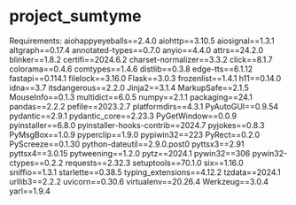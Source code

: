 # project_sumtyme


Requirements:
aiohappyeyeballs==2.4.0
aiohttp==3.10.5
aiosignal==1.3.1
altgraph==0.17.4
annotated-types==0.7.0
anyio==4.4.0
attrs==24.2.0
blinker==1.8.2
certifi==2024.6.2
charset-normalizer==3.3.2
click==8.1.7
colorama==0.4.6
comtypes==1.4.6
distlib==0.3.8
edge-tts==6.1.12
fastapi==0.114.1
filelock==3.16.0
Flask==3.0.3
frozenlist==1.4.1
h11==0.14.0
idna==3.7
itsdangerous==2.2.0
Jinja2==3.1.4
MarkupSafe==2.1.5
MouseInfo==0.1.3
multidict==6.0.5
numpy==2.1.1
packaging==24.1
pandas==2.2.2
pefile==2023.2.7
platformdirs==4.3.1
PyAutoGUI==0.9.54
pydantic==2.9.1
pydantic_core==2.23.3
PyGetWindow==0.0.9
pyinstaller==6.8.0
pyinstaller-hooks-contrib==2024.7
pyjokes==0.8.3
PyMsgBox==1.0.9
pyperclip==1.9.0
pypiwin32==223
PyRect==0.2.0
PyScreeze==0.1.30
python-dateutil==2.9.0.post0
pyttsx3==2.91
pyttsx4==3.0.15
pytweening==1.2.0
pytz==2024.1
pywin32==306
pywin32-ctypes==0.2.2
requests==2.32.3
setuptools==70.1.0
six==1.16.0
sniffio==1.3.1
starlette==0.38.5
typing_extensions==4.12.2
tzdata==2024.1
urllib3==2.2.2
uvicorn==0.30.6
virtualenv==20.26.4
Werkzeug==3.0.4
yarl==1.9.4
